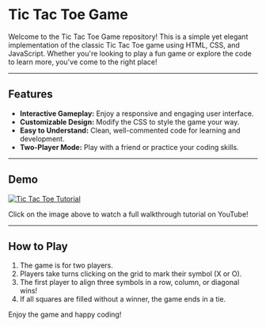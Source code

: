 # Tic Tac Toe Game

Welcome to the Tic Tac Toe Game repository! This is a simple yet elegant implementation of the classic Tic Tac Toe game using HTML, CSS, and JavaScript. Whether you're looking to play a fun game or explore the code to learn more, you've come to the right place!

---

## Features

- **Interactive Gameplay:** Enjoy a responsive and engaging user interface.
- **Customizable Design:** Modify the CSS to style the game your way.
- **Easy to Understand:** Clean, well-commented code for learning and development.
- **Two-Player Mode:** Play with a friend or practice your coding skills.

---

## Demo

[![Tic Tac Toe Tutorial](https://img.youtube.com/vi/YOUR_VIDEO_ID/0.jpg)](https://www.youtube.com/watch?v=YOUR_VIDEO_ID)

Click on the image above to watch a full walkthrough tutorial on YouTube!

---


## How to Play

1. The game is for two players.
2. Players take turns clicking on the grid to mark their symbol (X or O).
3. The first player to align three symbols in a row, column, or diagonal wins!
4. If all squares are filled without a winner, the game ends in a tie.


Enjoy the game and happy coding!
